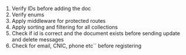 1. Verify IDs before adding the doc
1. Verify enums
1. Apply middleware for protected routes
1. Apply sorting and filtering for all collections
1. Check if id is correct and the document exists before sending update and delete messages
1. Check for email, CNIC, phone etc`` before registering
